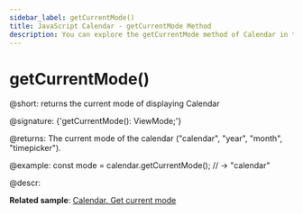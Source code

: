 ```yaml
---
sidebar_label: getCurrentMode()
title: JavaScript Calendar - getCurrentMode Method 
description: You can explore the getCurrentMode method of Calendar in the documentation of the DHTMLX JavaScript UI library. Browse developer guides and API reference, try out code examples and live demos, and download a free 30-day evaluation version of DHTMLX Suite 7.
---
```


# getCurrentMode()

@short: returns the current mode of displaying Calendar

@signature: {'getCurrentMode(): ViewMode;'}

@returns:
The current mode of the calendar ("calendar", "year", "month", "timepicker").

@example:
const mode = calendar.getCurrentMode(); // -> "calendar"

@descr:

**Related sample**: [Calendar. Get current mode](https://snippet.dhtmlx.com/fadykqoc)

[comment]: # (@related: calendar/operating_calendar.md#gettingcurrentmode)
